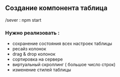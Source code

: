 ## Создание компонента таблица

/sever : npm start

### Нужно реализовать :

- сохранение состояния всех настроек таблицы
- ресайз колонок
- drag & drop колонок
- сортировка на сервере
- виртуальный скроллинг ( большое число строк)
- изменение стилей таблицы
